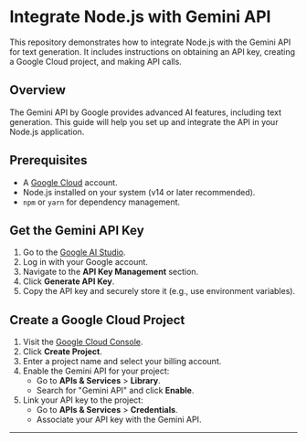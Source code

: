 # Integrate Node.js with Gemini API

This repository demonstrates how to integrate Node.js with the Gemini API for text generation. It includes instructions on obtaining an API key, creating a Google Cloud project, and making API calls.


## Overview

The Gemini API by Google provides advanced AI features, including text generation. This guide will help you set up and integrate the API in your Node.js application.


## Prerequisites

- A [Google Cloud](https://console.cloud.google.com/) account.
- Node.js installed on your system (v14 or later recommended).
- `npm` or `yarn` for dependency management.

## Get the Gemini API Key

1. Go to the [Google AI Studio](https://aistudio.google.com/).
2. Log in with your Google account.
3. Navigate to the **API Key Management** section.
4. Click **Generate API Key**.
5. Copy the API key and securely store it (e.g., use environment variables).


## Create a Google Cloud Project

1. Visit the [Google Cloud Console](https://console.cloud.google.com/).
2. Click **Create Project**.
3. Enter a project name and select your billing account.
4. Enable the Gemini API for your project:
   - Go to **APIs & Services** > **Library**.
   - Search for "Gemini API" and click **Enable**.
5. Link your API key to the project:
   - Go to **APIs & Services** > **Credentials**.
   - Associate your API key with the Gemini API.

---

